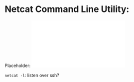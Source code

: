 # Netcat Command Line Utility:
Placeholder:
![](/nested-repos/PNPT-study-guide/PEH/exploit-basics/shells.md)

`netcat -l`: listen
over ssh?